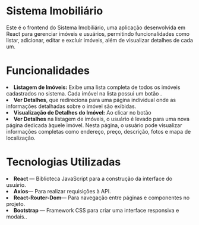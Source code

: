<h1>Sistema Imobiliário</h1>

<p>
Este é o frontend do Sistema Imobiliário, uma aplicação desenvolvida em React para gerenciar imóveis e usuários, permitindo funcionalidades como listar, adicionar, editar e excluir imóveis, além de visualizar detalhes de cada um.
</p>

<h1>Funcionalidades</h1> 
<li><strong>Listagem de Imóveis:</strong> Exibe uma lista completa de todos os imóveis cadastrados no sistema. Cada imóvel na lista possui um botão .</li>
<li><strong>Ver Detalhes</strong>, que redireciona para uma página individual onde as informações detalhadas sobre o imóvel são exibidas.</li>
<li><strong>Visualização de Detalhes do Imóvel:</strong> Ao clicar no botão</li>
<li><strong>Ver Detalhes</strong> na listagem de imóveis, o usuário é levado para uma nova página dedicada àquele imóvel. Nesta página, o usuário pode visualizar informações completas como endereço, preço, descrição, fotos e mapa de localização.</li>


<h1>Tecnologias Utilizadas</h1>
<li><strong>React </strong>— Biblioteca JavaScript para a construção da interface do usuário.</li>
<li><strong>Axios</strong>— Para realizar requisições à API.</li>
<li><strong>React-Router-Dom</strong>— Para navegação entre páginas e componentes no projeto.</li>
<li><strong>Bootstrap </strong> — Framework CSS para criar uma interface responsiva e modais..</li>

<br>
<br>
